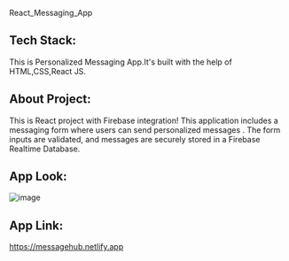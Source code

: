 React_Messaging_App

## Tech Stack: 
This is Personalized Messaging App.It's built with the help of HTML,CSS,React JS.

## About Project:
This is React project with Firebase integration! This application includes a messaging form where users can send personalized messages . The form inputs are validated, and messages are securely stored in a Firebase Realtime Database.

## App Look:
![image](https://github.com/shruti-202/react_message_project/assets/110720732/dcdfc1d0-f837-42ba-a67c-b3b1a4f09fb9)



## App Link:
https://messagehub.netlify.app
